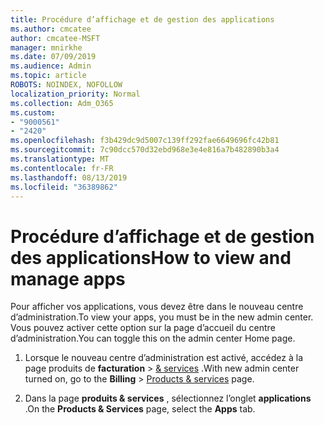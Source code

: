 ```yaml
---
title: Procédure d’affichage et de gestion des applications
ms.author: cmcatee
author: cmcatee-MSFT
manager: mnirkhe
ms.date: 07/09/2019
ms.audience: Admin
ms.topic: article
ROBOTS: NOINDEX, NOFOLLOW
localization_priority: Normal
ms.collection: Adm_O365
ms.custom:
- "9000561"
- "2420"
ms.openlocfilehash: f3b429dc9d5007c139ff292fae6649696fc42b81
ms.sourcegitcommit: 7c90dcc570d32ebd968e3e4e816a7b482890b3a4
ms.translationtype: MT
ms.contentlocale: fr-FR
ms.lasthandoff: 08/13/2019
ms.locfileid: "36389862"
---
```

# <a name="how-to-view-and-manage-apps"></a><span data-ttu-id="5e8e8-102">Procédure d’affichage et de gestion des applications</span><span class="sxs-lookup"><span data-stu-id="5e8e8-102">How to view and manage apps</span></span>

<span data-ttu-id="5e8e8-103">Pour afficher vos applications, vous devez être dans le nouveau centre d’administration.</span><span class="sxs-lookup"><span data-stu-id="5e8e8-103">To view your apps, you must be in the new admin center.</span></span>  <span data-ttu-id="5e8e8-104">Vous pouvez activer cette option sur la page d’accueil du centre d’administration.</span><span class="sxs-lookup"><span data-stu-id="5e8e8-104">You can toggle this on the admin center Home page.</span></span>  

1. <span data-ttu-id="5e8e8-105">Lorsque le nouveau centre d’administration est activé, accédez à la page produits de **facturation** > [& services](https://go.microsoft.com/fwlink/p/?linkid=842054) .</span><span class="sxs-lookup"><span data-stu-id="5e8e8-105">With new admin center turned on, go to the **Billing** > [Products & services](https://go.microsoft.com/fwlink/p/?linkid=842054) page.</span></span>

2. <span data-ttu-id="5e8e8-106">Dans la page **produits & services** , sélectionnez l’onglet **applications** .</span><span class="sxs-lookup"><span data-stu-id="5e8e8-106">On the **Products & Services** page, select the **Apps** tab.</span></span>